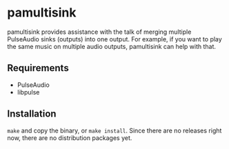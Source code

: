# pamultisink

pamultisink provides assistance with the talk of merging multiple PulseAudio
sinks (outputs) into one output. For example, if you want to play the same
music on multiple audio outputs, pamultisink can help with that.

## Requirements

- PulseAudio
- libpulse

## Installation

`make` and copy the binary, or `make install`. Since there are no releases
right now, there are no distribution packages yet.
